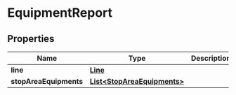
# EquipmentReport

## Properties
Name | Type | Description | Notes
------------ | ------------- | ------------- | -------------
**line** | [**Line**](Line.md) |  |  [optional]
**stopAreaEquipments** | [**List&lt;StopAreaEquipments&gt;**](StopAreaEquipments.md) |  |  [optional]



